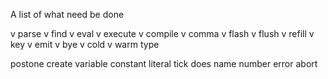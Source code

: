 
A list of what need be done

v	parse
v	find
v	eval
v	execute
v	compile
v	comma
v	flash
v	flush
v	refill
v	key
v	emit
v	bye
v	cold
v	warm
type

postone
create
variable
constant
literal
tick
does
name
number
error
abort


